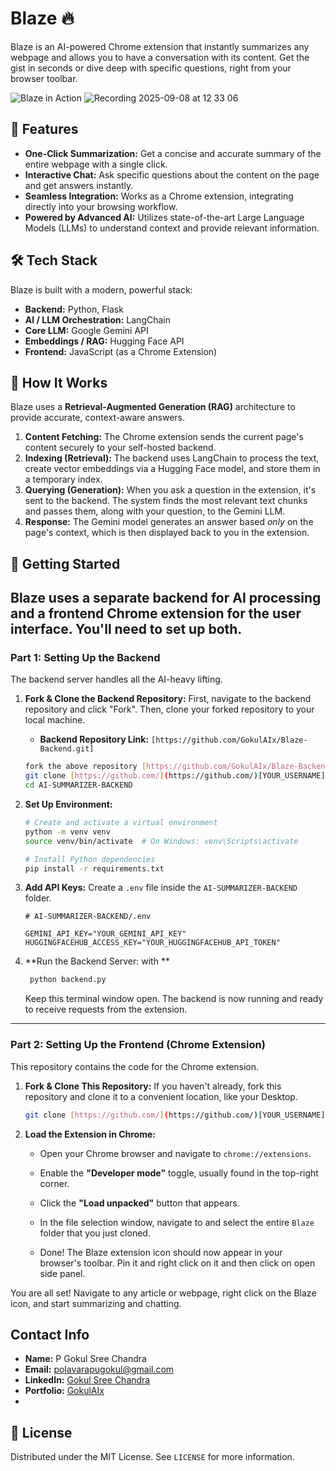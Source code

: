 # Blaze 🔥

Blaze is an AI-powered Chrome extension that instantly summarizes any webpage and allows you to have a conversation with its content. Get the gist in seconds or dive deep with specific questions, right from your browser toolbar.

![Blaze in Action](placeholder.gif)
![Recording 2025-09-08 at 12 33 06](https://github.com/user-attachments/assets/a823700d-8717-40c2-9b90-9a9d272505f1)


## 🌟 Features

* **One-Click Summarization:** Get a concise and accurate summary of the entire webpage with a single click.
* **Interactive Chat:** Ask specific questions about the content on the page and get answers instantly.
* **Seamless Integration:** Works as a Chrome extension, integrating directly into your browsing workflow.
* **Powered by Advanced AI:** Utilizes state-of-the-art Large Language Models (LLMs) to understand context and provide relevant information.

## 🛠️ Tech Stack

Blaze is built with a modern, powerful stack:

* **Backend:** Python, Flask
* **AI / LLM Orchestration:** LangChain
* **Core LLM:** Google Gemini API
* **Embeddings / RAG:** Hugging Face API
* **Frontend:** JavaScript (as a Chrome Extension)

## 🤔 How It Works

Blaze uses a **Retrieval-Augmented Generation (RAG)** architecture to provide accurate, context-aware answers.

1.  **Content Fetching:** The Chrome extension sends the current page's content securely to your self-hosted backend.
2.  **Indexing (Retrieval):** The backend uses LangChain to process the text, create vector embeddings via a Hugging Face model, and store them in a temporary index.
3.  **Querying (Generation):** When you ask a question in the extension, it's sent to the backend. The system finds the most relevant text chunks and passes them, along with your question, to the Gemini LLM.
4.  **Response:** The Gemini model generates an answer based *only* on the page's context, which is then displayed back to you in the extension.

## 🚀 Getting Started

Blaze uses a separate backend for AI processing and a frontend Chrome extension for the user interface. You'll need to set up both.
---

### Part 1: Setting Up the Backend

The backend server handles all the AI-heavy lifting.

1.  **Fork & Clone the Backend Repository:**
    First, navigate to the backend repository and click "Fork". Then, clone your forked repository to your local machine.

    * **Backend Repository Link:** `[https://github.com/GokulAIx/Blaze-Backend.git]`

    ```sh
    fork the above repository [https://github.com/GokulAIx/Blaze-Backend.git]
    git clone [https://github.com/](https://github.com/)[YOUR_USERNAME]/blaze-backend.git
    cd AI-SUMMARIZER-BACKEND
    ```

2.  **Set Up Environment:**
    ```sh
    # Create and activate a virtual environment
    python -m venv venv
    source venv/bin/activate  # On Windows: venv\Scripts\activate

    # Install Python dependencies
    pip install -r requirements.txt
    ```

3.  **Add API Keys:**
    Create a `.env` file inside the `AI-SUMMARIZER-BACKEND` folder. 
    ```
    # AI-SUMMARIZER-BACKEND/.env

    GEMINI_API_KEY="YOUR_GEMINI_API_KEY"
    HUGGINGFACEHUB_ACCESS_KEY="YOUR_HUGGINGFACEHUB_API_TOKEN"
    ```

4.  **Run the Backend Server: with **
    ```sh
     python backend.py
    ```
    Keep this terminal window open. The backend is now running and ready to receive requests from the extension.

---

### Part 2: Setting Up the Frontend (Chrome Extension)

This repository contains the code for the Chrome extension.

1.  **Fork & Clone This Repository:**
    If you haven't already, fork this repository and clone it to a convenient location, like your Desktop.
    ```sh
    git clone [https://github.com/](https://github.com/)[YOUR_USERNAME]/Blaze.git
    ```

2.  **Load the Extension in Chrome:**
    * Open your Chrome browser and navigate to `chrome://extensions`.
    * Enable the **"Developer mode"** toggle, usually found in the top-right corner.
        
    * Click the **"Load unpacked"** button that appears.
    * In the file selection window, navigate to and select the entire `Blaze` folder that you just cloned.
    * Done! The Blaze extension icon should now appear in your browser's toolbar. Pin it and right click on it and then click on open side panel.

You are all set! Navigate to any article or webpage, right click on the Blaze icon, and start summarizing and chatting.

## Contact Info
- **Name:** P Gokul Sree Chandra  
- **Email:** polavarapugokul@gmail.com  
- **LinkedIn:** [Gokul Sree Chandra](https://www.linkedin.com/in/gokulsreechandra/)  
- **Portfolio:** [GokulAIx](https://gokulaix.vercel.app/)
- 
## 📄 License

Distributed under the MIT License. See `LICENSE` for more information.
